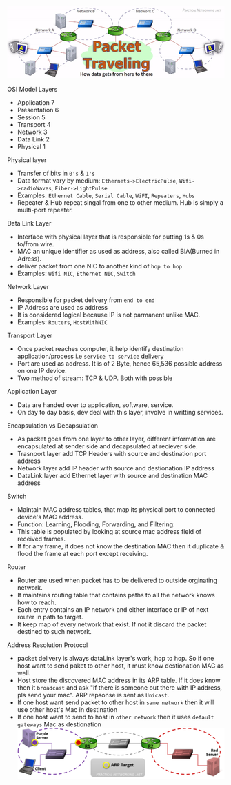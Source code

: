 
![d](./packet-flow.png)



OSI Model Layers
* Application 7
* Presentation 6
* Session 5
* Transport 4
* Network 3
* Data Link 2
* Physical 1


Physical layer
* Transfer of bits in `0's` & `1's`
* Data format vary by medium: `Ethernets->ElectricPulse`, `Wifi->radioWaves`, `Fiber->LightPulse`
* Examples: `Ethernet Cable`, `Serial Cable`, `WiFI`, `Repeaters`, `Hubs`
* Repeater & Hub repeat singal from one to other medium. Hub is simply a multi-port repeater.


Data Link Layer
* Interface with physical layer that is responsible for putting 1s & 0s to/from wire.
* MAC an unique identifier as used as address, also called BIA(Burned in Adress).
* deliver packet from one NIC to another kind of `hop to hop`
* Examples: `Wifi NIC`, `Ethernet NIC`, `Switch`


Network Layer
* Responsible for packet delivery from `end to end`
* IP Address are used as address
* It is considered logical because IP is not parmanent unlike MAC.
* Examples: `Routers`, `HostWithNIC`

Transport Layer
* Once packet reaches computer, it help identify destination application/process i.e `service to service` delivery
* Port are used as address. It is of 2 Byte, hence 65,536 possible address on one IP device.
* Two method of stream: TCP & UDP. Both with possible 


Application Layer
* Data are handed over to application, software, service.
* On day to day basis, dev deal with this layer, involve in writting services.


Encapsulation vs Decapsulation
* As packet goes from one layer to other layer, different information are encapsulated at sender side and decapsulated at reciever side.
* Trasnport layer add TCP Headers with source and destination port address
* Network layer add IP header with source and destionation IP address
* DataLink layer add Ethernet layer with source and destination MAC address

Switch
* Maintain MAC address tables, that map its physical port to connected device's MAC address.
* Function: Learning, Flooding, Forwarding, and Filtering:
* This table is populated by looking at source mac address field of received frames.
* If for any frame, it does not know the destination MAC then it duplicate & flood  the frame at each port except receiving.

Router
* Router are used when packet has to be delivered to outside orginating network.
* It maintains routing table that contains paths to all the network knows how to reach.
* Each entry contains an IP network and either interface or IP of next router in path to target.
* It keep map of every network that exist. If not it discard the packet destined to such network.


Address Resolution Protocol
* packet delivery is always dataLink layer's work, hop to hop. So if one host want to send paket to other host, it must know destionation MAC as well.
* Host store the discovered MAC address in its ARP table. If it does know then it `broadcast` and ask "if there is someone out there with IP address, pls send your mac". ARP repsonse is sent as `Unicast`.
* If one host want send packet to other host in `same network` then it will use other host's Mac in destination
* If one host want to send to host in `other network` then it uses `default gateways` Mac as destionation
![arp](./arp.png)


